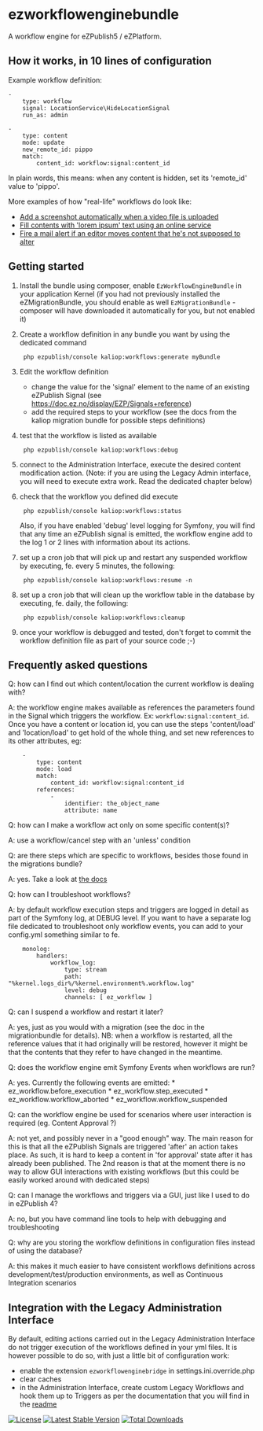 ezworkflowenginebundle
======================

A workflow engine for eZPublish5 / eZPlatform.


## How it works, in 10 lines of configuration 

Example workflow definition:

    -
        type: workflow
        signal: LocationService\HideLocationSignal
        run_as: admin

    -
        type: content
        mode: update
        new_remote_id: pippo
        match:
            content_id: workflow:signal:content_id

In plain words, this means: when any content is hidden, set its 'remote_id' value to 'pippo'.

More examples of how "real-life" workflows do look like:

* [Add a screenshot automatically when a video file is uploaded](Resources/doc/Examples/AddScreenshot.yml)
* [Fill contents with 'lorem ipsum' text using an online service](Resources/doc/Examples/FillComments.yml)
* [Fire a mail alert if an editor moves content that he's not supposed to alter](Resources/doc/Examples/MailOnMove.yml)


## Getting started

1. Install the bundle using composer, enable `EzWorkflowEngineBundle` in your application Kernel (if you had not previously
    installed the eZMigrationBundle, you should enable as well `EzMigrationBundle` - composer will have downloaded it
    automatically for you, but not enabled it)

2. Create a workflow definition in any bundle you want by using the dedicated command

        php ezpublish/console kaliop:workflows:generate myBundle

3. Edit the workflow definition

    - change the value for the 'signal' element to the name of an existing eZPublish Signal (see https://doc.ez.no/display/EZP/Signals+reference)
    - add the required steps to your workflow (see the docs from the kaliop migration bundle for possible steps definitions)

4. test that the workflow is listed as available

        php ezpublish/console kaliop:workflows:debug

5. connect to the Administration Interface, execute the desired content modification action.
    (Note: if you are using the Legacy Admin interface, you will need to execute extra work. Read the dedicated chapter below)

6. check that the workflow you defined did execute

        php ezpublish/console kaliop:workflows:status

    Also, if you have enabled 'debug' level logging for Symfony, you will find that any time an eZPublish signal is
    emitted, the workflow engine add to the log 1 or 2 lines with information about its actions.

7. set up a cron job that will pick up and restart any suspended workflow by executing, fe. every 5 minutes, the following:
 
        php ezpublish/console kaliop:workflows:resume -n

8. set up a cron job that will clean up the workflow table in the database by executing, fe. daily, the following:
 
        php ezpublish/console kaliop:workflows:cleanup

9. once your workflow is debugged and tested, don't forget to commit the workflow definition file as part of your source code ;-) 


## Frequently asked questions

Q: how can I find out which content/location the current workflow is dealing with?

A: the workflow engine makes available as references the parameters found in the Signal which triggers the workflow.
    Ex: `workflow:signal:content_id`.
    Once you have a content or location id, you can use the steps 'content/load' and 'location/load' to get hold of the
    whole thing, and set new references to its other attributes, eg:
    
        - 
            type: content
            mode: load
            match:
                content_id: workflow:signal:content_id
            references:
                -
                    identifier: the_object_name
                    attribute: name

Q: how can I make a workflow act only on some specific content(s)?

A: use a workflow/cancel step with an 'unless' condition 

Q: are there steps which are specific to workflows, besides those found in the migrations bundle?

A: yes. Take a look at [the docs](Resources/doc/DSL/Workflow.yml)

Q: how can I troubleshoot workflows?

A: by default workflow execution steps and triggers are logged in detail as part of the Symfony log, at DEBUG level.
     If you want to have a separate log file dedicated to troubleshoot only workflow events, you can add to your config.yml
     something similar to fe.

        monolog:
            handlers:
                workflow_log:
                    type: stream
                    path: "%kernel.logs_dir%/%kernel.environment%.workflow.log"
                    level: debug
                    channels: [ ez_workflow ]

Q: can I suspend a workflow and restart it later?

A: yes, just as you would with a migration (see the doc in the migrationbundle for details).
    NB: when a workflow is restarted, all the reference values that it had originally will be restored, however it might
    be that the contents that they refer to have changed in the meantime.

Q: does the workflow engine emit Symfony Events when workflows are run?

A: yes. Currently the following events are emitted:
    * ez_workflow.before_execution
    * ez_workflow.step_executed
    * ez_workflow.workflow_aborted
    * ez_workflow.workflow_suspended

Q: can the workflow engine be used for scenarios where user interaction is required (eg. Content Approval ?)

A: not yet, and possibly never in a "good enough" way.
    The main reason for this is that all the eZPublish Signals are triggered 'after' an action takes place. As such, it
    is hard to keep a content in 'for approval' state after it has already been published.
    The 2nd reason is that at the moment there is no way to allow GUI interactions with existing workflows (but this could
    be easily worked around with dedicated steps)

Q: can I manage the workflows and triggers via a GUI, just like I used to do in eZPublish 4?

A: no, but you have command line tools to help with debugging and troubleshooting

Q: why are you storing the workflow definitions in configuration files instead of using the database?

A: this makes it much easier to have consistent workflows definitions across development/test/production environments,
    as well as Continuous Integration scenarios


## Integration with the Legacy Administration Interface

By default, editing actions carried out in the Legacy Administration Interface do not trigger execution of the workflows
defined in your yml files.
It is however possible to do so, with just a little bit of configuration work:
- enable the extension `ezworkflowenginebridge` in settings.ini.override.php
- clear caches
- in the Administration Interface, create custom Legacy Workflows and hook them up to Triggers as per the documentation
     that you will find in the [readme](ezpublish_legacy/ezworkflowenginebridge/README.md)


[![License](https://poser.pugx.org/kaliop/ezworkflowenginebundle/license)](https://packagist.org/packages/kaliop/ezworkflowenginebundle)
[![Latest Stable Version](https://poser.pugx.org/kaliop/ezworkflowenginebundle/v/stable)](https://packagist.org/packages/kaliop/ezworkflowenginebundle)
[![Total Downloads](https://poser.pugx.org/kaliop/ezworkflowenginebundle/downloads)](https://packagist.org/packages/kaliop/ezworkflowenginebundle)
